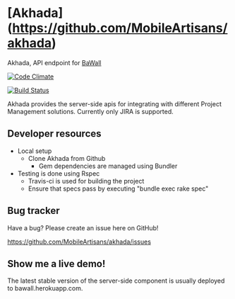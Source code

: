 [Akhada] (https://github.com/MobileArtisans/akhada)
========
  Akhada, API endpoint for [BaWall](http://github.com/MobileArtisans/baWall)
   
   [![Code Climate](https://codeclimate.com/badge.png)](https://codeclimate.com/github/MobileArtisans/akhada)
   
   [![Build Status](https://secure.travis-ci.org/MobileArtisans/akhada.png)](http://travis-ci.org/MobileArtisans/akhada)

Akhada provides the server-side apis for integrating with different Project Management solutions. Currently only JIRA is supported. 


## Developer resources

* Local setup
  * Clone Akhada from Github
	* Gem dependencies are managed using Bundler
* Testing is done using Rspec
	* Travis-ci is used for building the project
	* Ensure that specs pass by executing "bundle exec rake spec"


## Bug tracker

Have a bug? Please create an issue here on GitHub!

https://github.com/MobileArtisans/akhada/issues

## Show me a live demo!

The latest stable version of the server-side component is usually deployed to bawall.herokuapp.com.
